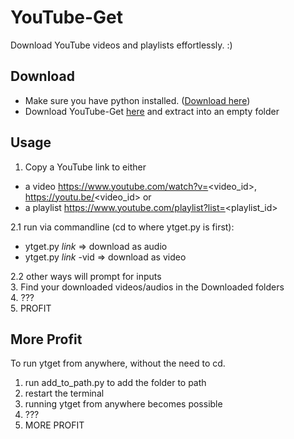 # YouTube-Get
Download YouTube videos and playlists effortlessly. :)

## Download
- Make sure you have python installed. ([Download here](https://www.python.org/downloads/))
- Download YouTube-Get [here](https://github.com/AttackRainbow/YouTube-Get/archive/main.zip) and extract into an empty folder

## Usage
1. Copy a YouTube link to either
- a video https://www.youtube.com/watch?v=<video_id>, https://youtu.be/<video_id> or  
- a playlist https://www.youtube.com/playlist?list=<playlist_id>  

2.1 run via commandline (cd to where ytget.py is first): 
- ytget.py _link_ => download as audio 
- ytget.py _link_ -vid => download as video  

2.2 other ways will prompt for inputs  
3. Find your downloaded videos/audios in the Downloaded folders  
4. ???  
5. PROFIT

## More Profit
To run ytget from anywhere, without the need to cd.   
1. run add_to_path.py to add the folder to path  
2. restart the terminal  
3. running ytget from anywhere becomes possible  
4. ???  
5. MORE PROFIT
